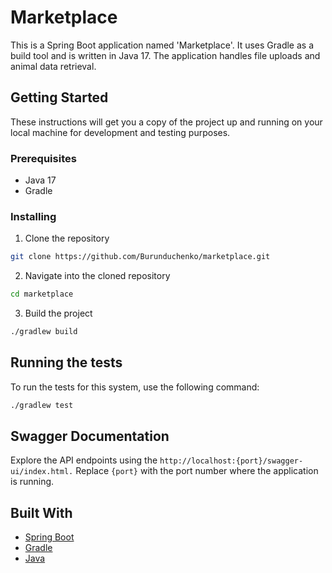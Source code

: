 # Marketplace

This is a Spring Boot application named 'Marketplace'. It uses Gradle as a build tool and is written in Java 17. The application handles file uploads and animal data retrieval.

## Getting Started

These instructions will get you a copy of the project up and running on your local machine for development and testing purposes.

### Prerequisites

- Java 17
- Gradle

### Installing

1. Clone the repository
```bash
git clone https://github.com/Burunduchenko/marketplace.git
```

2. Navigate into the cloned repository
```bash
cd marketplace
```

3. Build the project
```bash
./gradlew build
```

## Running the tests

To run the tests for this system, use the following command:

```bash
./gradlew test
```

## Swagger Documentation

Explore the API endpoints using the `http://localhost:{port}/swagger-ui/index.html.` Replace `{port}` with the port number where the application is running.



## Built With

- [Spring Boot](https://spring.io/projects/spring-boot)
- [Gradle](https://gradle.org/)
- [Java](https://www.oracle.com/java/)